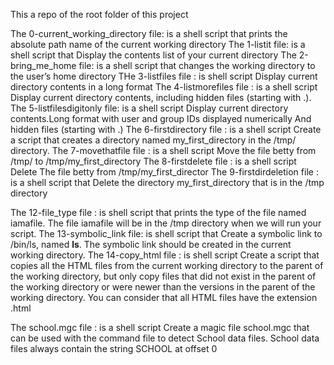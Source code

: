 This a repo of the root folder of this project

The 0-current_working_directory file: is a shell script that prints the absolute path name of the current working directory
The 1-listit file: is a shell script that Display the contents list of your current directory
The 2-bring_me_home file: is a shell script that changes the working directory to the user’s home directory
THe 3-listfiles file : is shell script Display current directory contents in a long format
The 4-listmorefiles file : is a shell script Display current directory contents, including hidden files (starting with .).
The 5-listfilesdigitonly file: is a shell script Display current directory contents.Long format with user and group IDs displayed numerically And hidden files (starting with .)
The 6-firstdirectory file : is a shell script Create a script that creates a directory named my_first_directory in the /tmp/ directory.
The 7-movethatfile file : is a shell script Move the file betty from /tmp/ to /tmp/my_first_directory
The 8-firstdelete file : is a shell script Delete The file betty from /tmp/my_first_director
The 9-firstdirdeletion file : is a shell script that Delete the directory my_first_directory that is in the /tmp directory


The 12-file_type file : is shell script that  prints the type of the file named iamafile. The file iamafile will be in the /tmp directory when we will run your script.
The 13-symbolic_link file: is shell script that Create a symbolic link to /bin/ls, named __ls__. The symbolic link should be created in the current working directory.
The 14-copy_html file : is shell script Create a script that copies all the HTML files from the current working directory to the parent of the working directory, but only copy files that did not exist in the parent of the working directory or were newer than the versions in the parent of the working directory. You can consider that all HTML files have the extension .html

The school.mgc file : is a shell script Create a magic file school.mgc that can be used with the command file to detect School data files. School data files always contain the string SCHOOL at offset 0
